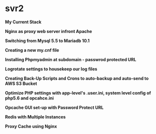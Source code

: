 # svr2

<b> My Current Stack </b>

<b> Nginx as proxy web server infront Apache</b>

<b> Switching from Mysql 5.5 to Mariadb 10.1</b>

<b> Creating a new my.cnf file</b>

<b> Installing Phpmyadmin at subdomain - passwrod protected URL </b>

<b> Logrotate settings to housekeep our log files</b>

<b> Creating Back-Up Scripts and Crons to auto-backup and auto-send to AWS S3 Bucket</b>

<b> Optimize PHP settings with app-level's .user.ini, system level config of php5.6 and opcahce.ini</b>

<b> Opcache GUI set-up with Password Protect URL </b>

<b> Redis with Multiple Instances</b>

<b> Proxy Cache using Nginx </b>

